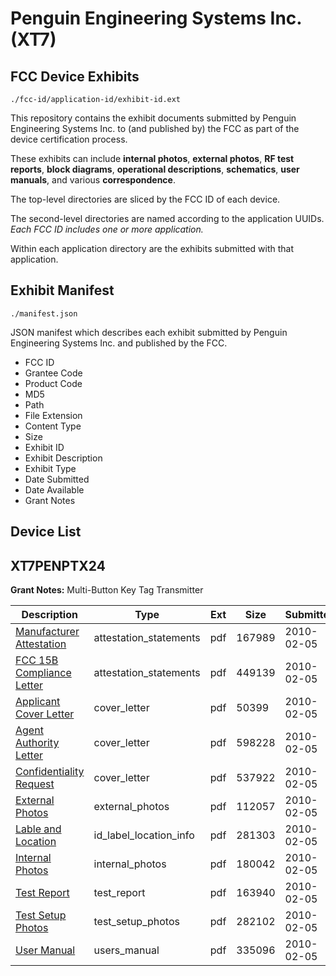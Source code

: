# Penguin Engineering Systems Inc. (XT7)
## FCC Device Exhibits

```
./fcc-id/application-id/exhibit-id.ext
```

This repository contains the exhibit documents submitted by Penguin Engineering Systems Inc. to (and published by) the FCC as part of the device certification process.

These exhibits can include **internal photos**, **external photos**, **RF test reports**, **block diagrams**, **operational descriptions**, **schematics**, **user manuals**, and various **correspondence**.

The top-level directories are sliced by the FCC ID of each device.

The second-level directories are named according to the application UUIDs. *Each FCC ID includes one or more application.*

Within each application directory are the exhibits submitted with that application. 

## Exhibit Manifest

```
./manifest.json
```

JSON manifest which describes each exhibit submitted by Penguin Engineering Systems Inc. and published by the FCC.

- FCC ID
- Grantee Code
- Product Code
- MD5
- Path
- File Extension
- Content Type
- Size
- Exhibit ID
- Exhibit Description
- Exhibit Type
- Date Submitted
- Date Available
- Grant Notes

## Device List
## XT7PENPTX24
**Grant Notes:** Multi-Button Key Tag Transmitter

| Description | Type | Ext | Size | Submitted | Available |
| ----------- | ---- | --- | ---- | --------- | --------- |
| [Manufacturer Attestation](XT7PENPTX24/1bf41e6234d14ba929e51de6609b25ba/1238133.pdf) | attestation_statements | pdf | 167989 | 2010-02-05 | 2010-02-05 |
| [FCC 15B Compliance Letter](XT7PENPTX24/1bf41e6234d14ba929e51de6609b25ba/1238134.pdf) | attestation_statements | pdf | 449139 | 2010-02-05 | 2010-02-05 |
| [Applicant Cover Letter](XT7PENPTX24/1bf41e6234d14ba929e51de6609b25ba/1238130.pdf) | cover_letter | pdf | 50399 | 2010-02-05 | 2010-02-05 |
| [Agent Authority Letter](XT7PENPTX24/1bf41e6234d14ba929e51de6609b25ba/1238131.pdf) | cover_letter | pdf | 598228 | 2010-02-05 | 2010-02-05 |
| [Confidentiality Request](XT7PENPTX24/1bf41e6234d14ba929e51de6609b25ba/1238132.pdf) | cover_letter | pdf | 537922 | 2010-02-05 | 2010-02-05 |
| [External Photos](XT7PENPTX24/1bf41e6234d14ba929e51de6609b25ba/1238156.pdf) | external_photos | pdf | 112057 | 2010-02-05 | 2010-02-05 |
| [Lable and Location](XT7PENPTX24/1bf41e6234d14ba929e51de6609b25ba/1238157.pdf) | id_label_location_info | pdf | 281303 | 2010-02-05 | 2010-02-05 |
| [Internal Photos](XT7PENPTX24/1bf41e6234d14ba929e51de6609b25ba/1238139.pdf) | internal_photos | pdf | 180042 | 2010-02-05 | 2010-02-05 |
| [Test Report](XT7PENPTX24/1bf41e6234d14ba929e51de6609b25ba/1238140.pdf) | test_report | pdf | 163940 | 2010-02-05 | 2010-02-05 |
| [Test Setup Photos](XT7PENPTX24/1bf41e6234d14ba929e51de6609b25ba/1238141.pdf) | test_setup_photos | pdf | 282102 | 2010-02-05 | 2010-02-05 |
| [User Manual](XT7PENPTX24/1bf41e6234d14ba929e51de6609b25ba/1238142.pdf) | users_manual | pdf | 335096 | 2010-02-05 | 2010-02-05 |

